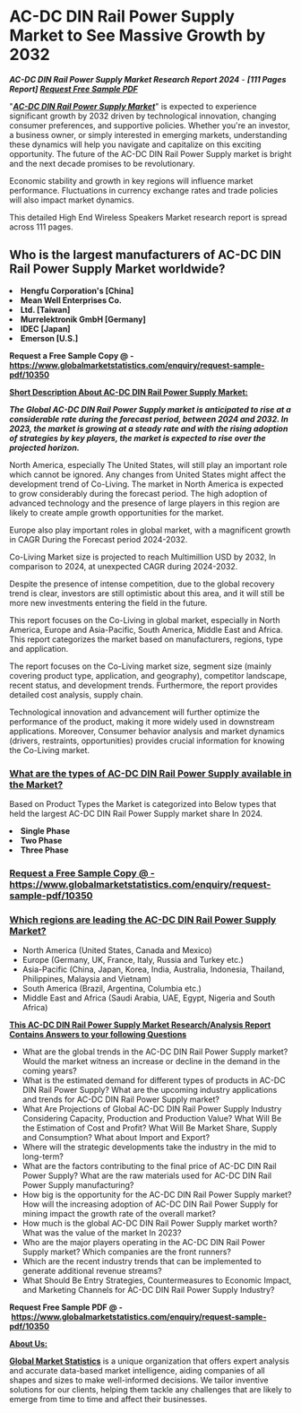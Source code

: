 <h1>AC-DC DIN Rail Power Supply Market to See Massive Growth by 2032</h1><p><em><strong>AC-DC DIN Rail Power Supply Market Research Report 2024</strong></em>&nbsp;-&nbsp;<em><strong>[111 Pages Report] </strong></em><em><strong><a href="https://www.globalmarketstatistics.com/enquiry/request-sample-pdf/10350">Request Free Sample PDF</a></strong></em></p><p>"<a style="font-style: italic; font-weight: bold;" href="https://www.globalmarketstatistics.com/market-reports/ac-dc-din-rail-power-supply-market-10350">AC-DC DIN Rail Power Supply Market</a>" is expected to experience significant growth by 2032 driven by technological innovation, changing consumer preferences, and supportive policies. Whether you're an investor, a business owner, or simply interested in emerging markets, understanding these dynamics will help you navigate and capitalize on this exciting opportunity. The future of the&nbsp;AC-DC DIN Rail Power Supply market is bright and the next decade promises to be revolutionary.</p><p>Economic stability and growth in key regions will influence market performance. Fluctuations in currency exchange rates and trade policies will also impact market dynamics.</p><p>This detailed&nbsp;High End Wireless Speakers Market research report is spread across 111 pages.</p><h2><strong>Who is the largest manufacturers of AC-DC DIN Rail Power Supply Market worldwide?</strong></h2><p><strong><li>Hengfu Corporation's [China]<li>Mean Well Enterprises Co.<li>Ltd. [Taiwan]<li>Murrelektronik GmbH [Germany]<li>IDEC [Japan]<li>Emerson [U.S.]</strong></p><p><strong>Request a Free Sample Copy @ - <a href="https://www.globalmarketstatistics.com/enquiry/request-sample-pdf/10350">https://www.globalmarketstatistics.com/enquiry/request-sample-pdf/10350</a></strong></p><p><strong><u>Short Description About AC-DC DIN Rail Power Supply Market:</u></strong></p><p><strong><em>The Global AC-DC DIN Rail Power Supply market is anticipated to rise at a considerable rate during the forecast period, between 2024 and 2032. In 2023, the market is growing at a steady rate and with the rising adoption of strategies by key players, the market is expected to rise over the projected horizon.</em></strong></p><p>North America, especially The United States, will still play an important role which cannot be ignored. Any changes from United States might affect the development trend of Co-Living. The market in North America is expected to grow considerably during the forecast period. The high adoption of advanced technology and the presence of large players in this region are likely to create ample growth opportunities for the market.</p><p>Europe also play important roles in global market, with a magnificent growth in CAGR During the Forecast period 2024-2032.</p><p>Co-Living Market size is projected to reach Multimillion USD by 2032, In comparison to 2024, at unexpected CAGR during 2024-2032.</p><p>Despite the presence of intense competition, due to the global recovery trend is clear, investors are still optimistic about this area, and it will still be more new investments entering the field in the future.</p><p>This report focuses on the Co-Living in global market, especially in North America, Europe and Asia-Pacific, South America, Middle East and Africa. This report categorizes the market based on manufacturers, regions, type and application.</p><p>The report focuses on the Co-Living market size, segment size (mainly covering product type, application, and geography), competitor landscape, recent status, and development trends. Furthermore, the report provides detailed cost analysis, supply chain.</p><p>Technological innovation and advancement will further optimize the performance of the product, making it more widely used in downstream applications. Moreover, Consumer behavior analysis and market dynamics (drivers, restraints, opportunities) provides crucial information for knowing the Co-Living market.</p><h3 class="rank-math-question "><span style="text-decoration: underline;">What are the types of AC-DC DIN Rail Power Supply available in the Market?</span></h3><p>Based on Product Types the Market is categorized into Below types that held the largest AC-DC DIN Rail Power Supply market share In 2024.</p><p><strong><li>Single Phase<li>Two Phase<li>Three Phase</strong></p><h3 class="rank-math-question "><span style="text-decoration: underline;">Request a Free Sample Copy @ - <a href="https://www.globalmarketstatistics.com/enquiry/request-sample-pdf/10350">https://www.globalmarketstatistics.com/enquiry/request-sample-pdf/10350</a></span></h3><h3 class="rank-math-question "><span style="text-decoration: underline;">Which regions are leading the AC-DC DIN Rail Power Supply Market?</span></h3><ul><li>North America (United States, Canada and Mexico)</li><li>Europe (Germany, UK, France, Italy, Russia and Turkey etc.)</li><li>Asia-Pacific (China, Japan, Korea, India, Australia, Indonesia, Thailand, Philippines, Malaysia and Vietnam)</li><li>South America (Brazil, Argentina, Columbia etc.)</li><li>Middle East and Africa (Saudi Arabia, UAE, Egypt, Nigeria and South Africa)</li></ul><p><strong><u>This AC-DC DIN Rail Power Supply Market Research/Analysis Report Contains Answers to your following Questions</u></strong></p><ul><li>What are the global trends in the AC-DC DIN Rail Power Supply market? Would the market witness an increase or decline in the demand in the coming years?</li><li>What is the estimated demand for different types of products in AC-DC DIN Rail Power Supply? What are the upcoming industry applications and trends for AC-DC DIN Rail Power Supply market?</li><li>What Are Projections of Global AC-DC DIN Rail Power Supply Industry Considering Capacity, Production and Production Value? What Will Be the Estimation of Cost and Profit? What Will Be Market Share, Supply and Consumption? What about Import and Export?</li><li>Where will the strategic developments take the industry in the mid to long-term?</li><li>What are the factors contributing to the final price of AC-DC DIN Rail Power Supply? What are the raw materials used for AC-DC DIN Rail Power Supply manufacturing?</li><li>How big is the opportunity for the AC-DC DIN Rail Power Supply market? How will the increasing adoption of AC-DC DIN Rail Power Supply for mining impact the growth rate of the overall market?</li><li>How much is the global AC-DC DIN Rail Power Supply market worth? What was the value of the market In 2023?</li><li>Who are the major players operating in the AC-DC DIN Rail Power Supply market? Which companies are the front runners?</li><li>Which are the recent industry trends that can be implemented to generate additional revenue streams?</li><li>What Should Be Entry Strategies, Countermeasures to Economic Impact, and Marketing Channels for AC-DC DIN Rail Power Supply Industry?</li></ul><p><strong>Request Free Sample PDF @ -&nbsp;<a href="https://www.globalmarketstatistics.com/enquiry/request-sample-pdf/10350">https://www.globalmarketstatistics.com/enquiry/request-sample-pdf/10350</a></strong></p><p><strong><u>About Us:</u></strong></p><p><strong><a href="https://www.globalmarketstatistics.com/">Global Market Statistics</a></strong> is a unique organization that offers expert analysis and accurate data-based market intelligence, aiding companies of all shapes and sizes to make well-informed decisions. We tailor inventive solutions for our clients, helping them tackle any challenges that are likely to emerge from time to time and affect their businesses.</p>
